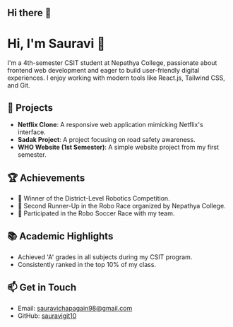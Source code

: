 ## Hi there 👋
# Hi, I'm Sauravi 👋

I'm a 4th-semester CSIT student at Nepathya College, passionate about frontend web development and eager to build user-friendly digital experiences. I enjoy working with modern tools like React.js, Tailwind CSS, and Git.

## 🚀 Projects

- **Netflix Clone**: A responsive web application mimicking Netflix's interface.
- **Sadak Project**: A project focusing on road safety awareness.
- **WHO Website (1st Semester)**: A simple website project from my first semester.

## 🏆 Achievements

- 🏅 Winner of the District-Level Robotics Competition.
- 🥈 Second Runner-Up in the Robo Race organized by Nepathya College.
- 🤖 Participated in the Robo Soccer Race with my team.

## 📚 Academic Highlights

- Achieved 'A' grades in all subjects during my CSIT program.
- Consistently ranked in the top 10% of my class.

## 📫 Get in Touch

- Email: sauravichapagain98@gmail.com
- GitHub: [sauravigit10](https://github.com/sauravigit10)
